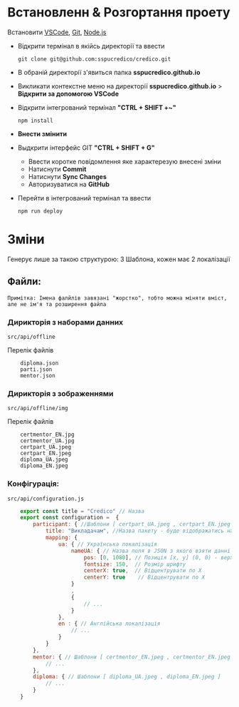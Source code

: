 # **Встановленн & Розгортання проету** 
Встановити [VSCode](https://code.visualstudio.com/), [Git](https://git-scm.com/), [Node.js](https://nodejs.org/uk)

* Відкрити термінал в якійсь директорії та ввести 
    ``` 
    git clone git@github.com:sspucredico/credico.git
    ```
* В обраній директорії з'явиться папка **sspucredico.github.io**
* Викликати контекстне меню на директорії **sspucredico.github.io** > **Відкрити за допомогою VSCode**
* Відкрити інтегрований термінал **"CTRL + SHIFT +~"**
    ```
    npm install 
    ```
* **Внести змінити**

* Выдкрити інтерфейс GIT **"CTRL + SHIFT + G"**
    * Ввести коротке повідомлення яке характерезую внесені зміни 
    * Натиснути **Commit**
    * Натиснути **Sync Changes**
    * Авторизуватися на **GitHub**
* Перейти в інтегрований термінал та ввести 
    ```
    npm run deploy
    ```

# **Зміни**

Генерує лише за такою структурою: 3 Шаблона, кожен має 2 локалізації

## Файли:
    Примітка: Імена фалйлів завязані "жорстко", тобто можна міняти вміст, але не ім'я та розширення файла

### Дирикторія з наборами данних
    src/api/offline
    
Перелік файлів

```
    diploma.json
    parti.json
    mentor.json
```

### Дирикторія з зображеннями 
    src/api/offline/img  
    
Перелік файлів

```
    certmentor_EN.jpg
    certmentor_UA.jpg
    certpart_UA.jpeg
    certpart_EN.jpeg
    diploma_UA.jpeg
    diploma_EN.jpeg
```

### Конфігурація: 
    src/api/configuration.js

```javascript
    export const title = "Credico" // Назва
    export const configuration =  {
        participant: { //Шаблони [ certpart_UA.jpeg , certpart_EN.jpeg ]
            title: "Викладачам", //Назва пакету - буде відображатись на основній сторінці як тип ("Викладачам" / "Учасникам" / "Переможцям")
            mapping: {
                ua: { // Українська локалізація
                    nameUA: { // Назва поля в JSON з якого взяти данні (Чутливе до регістру)
                        pos: [0, 1080], // Позиція [x, y] (0, 0) - верхній лівий кут
                        fontsize: 150,  // Розмір шрифту
                        centerX: true,  // Відцентрувати по X
                        centerY: true    // Відцентрувати по X
                    }
                    ,
                    {
                        // ...
                    }
                },
                en : { // Англійська локалізація
                    // ...
                }
            }
        },
        mentor: { // Шаблони [ certmentor_EN.jpeg , certmentor_EN.jpeg ]
            // ...
        },
        diploma: { // Шаблони [ diploma_UA.jpeg , diploma_EN.jpeg ]
            // ...
        }
    }
```
